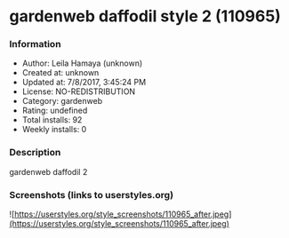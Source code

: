 # gardenweb daffodil style 2 (110965)

### Information
- Author: Leila Hamaya (unknown)
- Created at: unknown
- Updated at: 7/8/2017, 3:45:24 PM
- License: NO-REDISTRIBUTION
- Category: gardenweb
- Rating: undefined
- Total installs: 92
- Weekly installs: 0


### Description
gardenweb daffodil 2


### Screenshots (links to userstyles.org)
![https://userstyles.org/style_screenshots/110965_after.jpeg](https://userstyles.org/style_screenshots/110965_after.jpeg)


